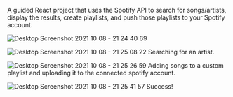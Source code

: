 A guided React project that uses the Spotify API to search for songs/artists, display the results, create playlists, and push those playlists to your Spotify account.

![Desktop Screenshot 2021 10 08 - 21 24 40 69](https://user-images.githubusercontent.com/90225730/136642713-f87f5ada-1c47-4b2a-97bf-c92e8fab3ae7.png)

![Desktop Screenshot 2021 10 08 - 21 25 08 22](https://user-images.githubusercontent.com/90225730/136642717-24a3e65b-871a-46f4-a1c6-432ef1a32c7f.png)
Searching for an artist.

![Desktop Screenshot 2021 10 08 - 21 25 26 59](https://user-images.githubusercontent.com/90225730/136642732-20015017-4076-4bc8-bf72-a46315d8eaa1.png)
Adding songs to a custom playlist and uploading it to the connected spotify account.

![Desktop Screenshot 2021 10 08 - 21 25 41 57](https://user-images.githubusercontent.com/90225730/136642749-28e027e3-d7b1-4901-81ce-d19f2784f4d0.png)
Success!
